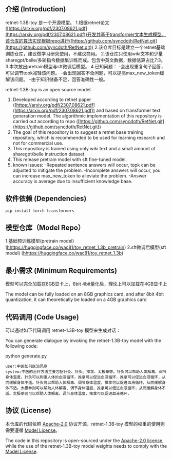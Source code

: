 ## 介绍 (Introduction)
retnet-1.3B-toy 是一个开源模型。
1.根据retnet论文([https://arxiv.org/pdf/2307.08621.pdf](https://arxiv.org/pdf/2307.08621.pdf))开发并基于transformer文本生成模型。该仓库的算法实现根据repo进行([https://github.com/syncdoth/RetNet.git](https://github.com/syncdoth/RetNet.git))
2.该仓库目标是建立一个retnet基础训练仓库，建议做学习研究使用，不建议商用。
2.该仓库只使用wiki文本和少量sharegpt/belle/多轮指令数据集训练而成。包含中英文数据，数据估算占比7:3。
3.本次放出pretrain模型与sft微调后模型。
4.已知问题：
  -会出现重复句子回答，可以调节topk减轻该问题。
  -会出现回答不全问题，可以提高max_new_token缓解该问题。
  -由于知识储备不足，回答准确性一般。


retnet-1.3B-toy is an open source model.
1. Developed according to retnet paper ([https://arxiv.org/pdf/2307.08621.pdf](https://arxiv.org/pdf/2307.08621.pdf)) and based on transformer text generation model. The algorithmic implementation of this repository is carried out according to repo ([https://github.com/syncdoth/RetNet.git](https://github.com/syncdoth/RetNet.git))
2. The goal of this repository is to suggest a retnet base training repository, which is recommended to be used for learning research and not for commercial use.
2. This repository is trained using only wiki text and a small amount of sharegpt/belle instruction dataset.
3. This release pretrain model with sft fine-tuned model.
4. known issues:
-Repeated sentence answers will occur, topk can be adjusted to mitigate the problem.
-Incomplete answers will occur, you can increase max_new_token to alleviate the problem.
-Answer accuracy is average due to insufficient knowledge base.

## 软件依赖 (Dependencies)

```shell
pip install torch transformers
```

## 模型仓库（Model Repo）
1.基础预训练模型(pretrain model)
([hhttps://huggingface.co/wac81/toy_retnet_1.3b_pretrain](https://huggingface.co/wac81/toy_retnet_1.3b_pretrain))
2.sft微调后模型(sft model)
([hhttps://huggingface.co/wac81/toy_retnet_1.3b](https://huggingface.co/wac81/toy_retnet_1.3b))

## 最小需求 (Minimum Requirements)

模型可以完全加载在8GB显卡上，8bit 4bit量化后，理论上可以加载在4GB显卡上

The model can be fully loaded on an 8GB graphics card, and after 8bit 4bit quantization, it can theoretically be loaded on a 4GB graphics card

## 代码调用 (Code Usage)

可以通过如下代码调用 retnet-1.3B-toy 模型来生成对话：

You can generate dialogue by invoking the retnet-1.3B-toy model with the following code:

python generate.py

```shell
user:中医如何医治风寒
system:中医的治疗方法主要包括针灸、针灸、推拿、太极拳等。针灸可以帮助人体解毒、调节身体温度，针灸可以刺激人体的血液循环，推拿可以促进血液循环，推拿可以促进血液循环，从而缓解身体不适。针灸可以帮助人体解毒、调节身体温度，推拿可以促进血液循环，从而缓解身体不适。太极拳则可以帮助人体解毒、调节身体温度，推拿可以促进血液循环，从而缓解身体不适。太极拳则可以帮助人体解毒、调节身体温度，推拿可以促进血液循环，
```


## 协议 (License)

本仓库的代码依照 [Apache-2.0](LICENSE) 协议开源，retnet-1.3B-toy 模型的权重的使用则需要遵循 [Model License](MODEL_LICENSE)。

The code in this repository is open-sourced under the [Apache-2.0 license](LICENSE), while the use of the retnet-1.3B-toy model weights needs to comply with the [Model License](MODEL_LICENSE).
